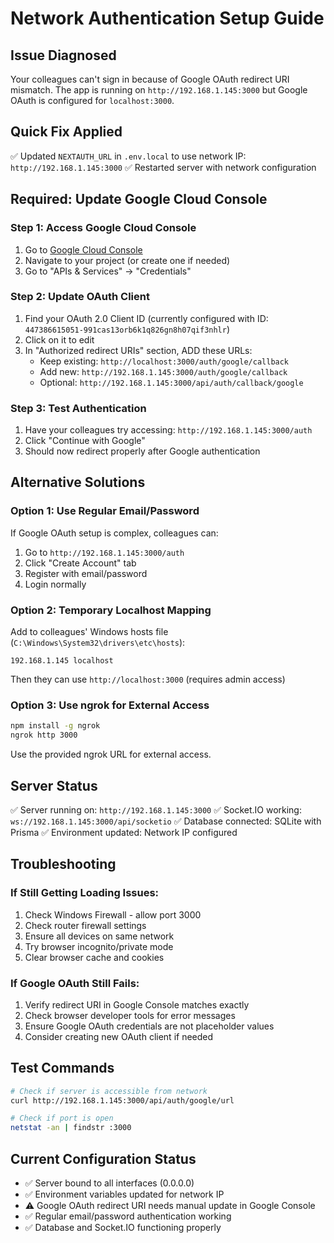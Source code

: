 # Network Authentication Setup Guide

## Issue Diagnosed
Your colleagues can't sign in because of Google OAuth redirect URI mismatch. The app is running on `http://192.168.1.145:3000` but Google OAuth is configured for `localhost:3000`.

## Quick Fix Applied
✅ Updated `NEXTAUTH_URL` in `.env.local` to use network IP: `http://192.168.1.145:3000`
✅ Restarted server with network configuration

## Required: Update Google Cloud Console

### Step 1: Access Google Cloud Console
1. Go to [Google Cloud Console](https://console.cloud.google.com/)
2. Navigate to your project (or create one if needed)
3. Go to "APIs & Services" → "Credentials"

### Step 2: Update OAuth Client
1. Find your OAuth 2.0 Client ID (currently configured with ID: `447386615051-991cas13orb6k1q826gn8h07qif3nhlr`)
2. Click on it to edit
3. In "Authorized redirect URIs" section, ADD these URLs:
   - Keep existing: `http://localhost:3000/auth/google/callback`
   - Add new: `http://192.168.1.145:3000/auth/google/callback`
   - Optional: `http://192.168.1.145:3000/api/auth/callback/google`

### Step 3: Test Authentication
1. Have your colleagues try accessing: `http://192.168.1.145:3000/auth`
2. Click "Continue with Google"
3. Should now redirect properly after Google authentication

## Alternative Solutions

### Option 1: Use Regular Email/Password
If Google OAuth setup is complex, colleagues can:
1. Go to `http://192.168.1.145:3000/auth`
2. Click "Create Account" tab
3. Register with email/password
4. Login normally

### Option 2: Temporary Localhost Mapping
Add to colleagues' Windows hosts file (`C:\Windows\System32\drivers\etc\hosts`):
```
192.168.1.145 localhost
```
Then they can use `http://localhost:3000` (requires admin access)

### Option 3: Use ngrok for External Access
```bash
npm install -g ngrok
ngrok http 3000
```
Use the provided ngrok URL for external access.

## Server Status
✅ Server running on: `http://192.168.1.145:3000`
✅ Socket.IO working: `ws://192.168.1.145:3000/api/socketio`
✅ Database connected: SQLite with Prisma
✅ Environment updated: Network IP configured

## Troubleshooting

### If Still Getting Loading Issues:
1. Check Windows Firewall - allow port 3000
2. Check router firewall settings
3. Ensure all devices on same network
4. Try browser incognito/private mode
5. Clear browser cache and cookies

### If Google OAuth Still Fails:
1. Verify redirect URI in Google Console matches exactly
2. Check browser developer tools for error messages
3. Ensure Google OAuth credentials are not placeholder values
4. Consider creating new OAuth client if needed

## Test Commands
```bash
# Check if server is accessible from network
curl http://192.168.1.145:3000/api/auth/google/url

# Check if port is open
netstat -an | findstr :3000
```

## Current Configuration Status
- ✅ Server bound to all interfaces (0.0.0.0)
- ✅ Environment variables updated for network IP
- ⚠️ Google OAuth redirect URI needs manual update in Google Console
- ✅ Regular email/password authentication working
- ✅ Database and Socket.IO functioning properly
